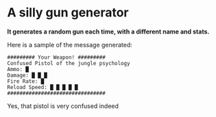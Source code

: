 # A silly gun generator

**It generates a random gun each time, with a different name and stats.**

Here is a sample of the message generated:

```
######### Your Weapon! #########
Confused Pistol of the jungle psychology
Ammo: █
Damage: █ █ █
Fire Rate: █
Reload Speed: █ █ █ █ █
################################
```

Yes, that pistol is very confused indeed